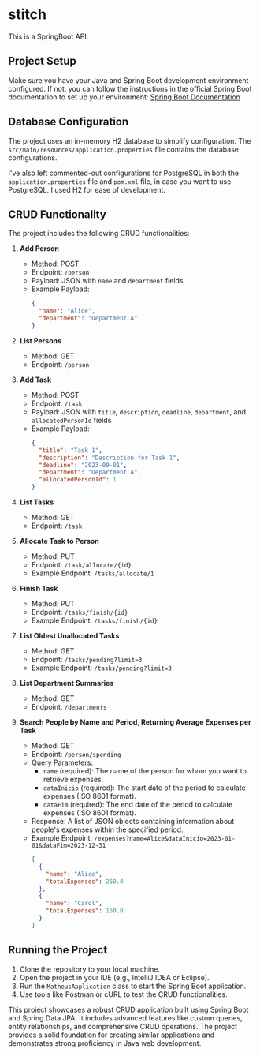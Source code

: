 # stitch

This is a SpringBoot API.

## Project Setup

Make sure you have your Java and Spring Boot development environment configured. If not, you can follow the instructions in the official Spring Boot documentation to set up your environment: [Spring Boot Documentation](https://spring.io/guides/gs/spring-boot/)

## Database Configuration

The project uses an in-memory H2 database to simplify configuration. The `src/main/resources/application.properties` file contains the database configurations.

I've also left commented-out configurations for PostgreSQL in both the `application.properties` file and `pom.xml` file, in case you want to use PostgreSQL. I used H2 for ease of development.

## CRUD Functionality

The project includes the following CRUD functionalities:

1. **Add Person**

   - Method: POST
   - Endpoint: `/person`
   - Payload: JSON with `name` and `department` fields
   - Example Payload:
     ```json
     {
       "name": "Alice",
       "department": "Department A"
     }
     ```

2. **List Persons**

   - Method: GET
   - Endpoint: `/person`

3. **Add Task**

   - Method: POST
   - Endpoint: `/task`
   - Payload: JSON with `title`, `description`, `deadline`, `department`, and `allocatedPersonId` fields
   - Example Payload:
     ```json
     {
       "title": "Task 1",
       "description": "Description for Task 1",
       "deadline": "2023-09-01",
       "department": "Department A",
       "allocatedPersonId": 1
     }
     ```

4. **List Tasks**

   - Method: GET
   - Endpoint: `/task`

5. **Allocate Task to Person**

   - Method: PUT
   - Endpoint: `/task/allocate/{id}`
   - Example Endpoint: `/tasks/allocate/1`

6. **Finish Task**

   - Method: PUT
   - Endpoint: `/tasks/finish/{id}`
   - Example Endpoint: `/tasks/finish/{id}`

7. **List Oldest Unallocated Tasks**

   - Method: GET
   - Endpoint: `/tasks/pending?limit=3`
   - Example Endpoint: `/tasks/pending?limit=3`

8. **List Department Summaries**

   - Method: GET
   - Endpoint: `/departments`

9. **Search People by Name and Period, Returning Average Expenses per Task**

   - Method: GET
   - Endpoint: `/person/spending`
   - Query Parameters:
     - `name` (required): The name of the person for whom you want to retrieve expenses.
     - `dataInicio` (required): The start date of the period to calculate expenses (ISO 8601 format).
     - `dataFim` (required): The end date of the period to calculate expenses (ISO 8601 format).
   - Response: A list of JSON objects containing information about people's expenses within the specified period.
   - Example Endpoint: `/expenses?name=Alice&dataInicio=2023-01-01&dataFim=2023-12-31`
     ```json
     [
       {
         "name": "Alice",
         "totalExpenses": 250.0
       },
       {
         "name": "Carol",
         "totalExpenses": 150.0
       }
     ]
     ```

## Running the Project

1. Clone the repository to your local machine.
2. Open the project in your IDE (e.g., IntelliJ IDEA or Eclipse).
3. Run the `MatheusApplication` class to start the Spring Boot application.
4. Use tools like Postman or cURL to test the CRUD functionalities.

This project showcases a robust CRUD application built using Spring Boot and Spring Data JPA. It includes advanced features like custom queries, entity relationships, and comprehensive CRUD operations. The project provides a solid foundation for creating similar applications and demonstrates strong proficiency in Java web development.
